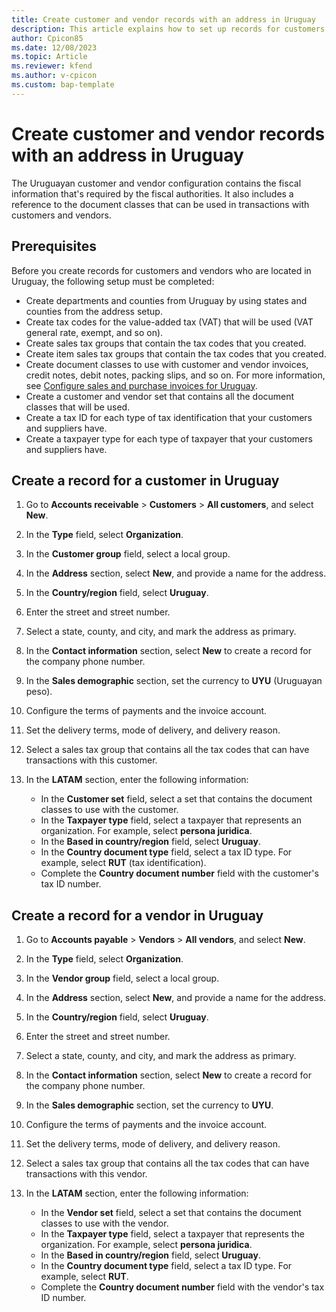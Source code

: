 ```yaml
---
title: Create customer and vendor records with an address in Uruguay
description: This article explains how to set up records for customers and vendors in Uruguay.
author: Cpicon85
ms.date: 12/08/2023
ms.topic: Article
ms.reviewer: kfend
ms.author: v-cpicon
ms.custom: bap-template
---
```


# Create customer and vendor records with an address in Uruguay

The Uruguayan customer and vendor configuration contains the fiscal information that's required by the fiscal authorities. It also includes a reference to the document classes that can be used in transactions with customers and vendors.

## Prerequisites

Before you create records for customers and vendors who are located in Uruguay, the following setup must be completed:

- Create departments and counties from Uruguay by using states and counties from the address setup.
- Create tax codes for the value-added tax (VAT) that will be used (VAT general rate, exempt, and so on).
- Create sales tax groups that contain the tax codes that you created.
- Create item sales tax groups that contain the tax codes that you created.
- Create document classes to use with customer and vendor invoices, credit notes, debit notes, packing slips, and so on. For more information, see [Configure sales and purchase invoices for Uruguay](ltm-configure-invoices-Uruguay.md).
- Create a customer and vendor set that contains all the document classes that will be used.
- Create a tax ID for each type of tax identification that your customers and suppliers have.
- Create a taxpayer type for each type of taxpayer that your customers and suppliers have.

## Create a record for a customer in Uruguay

1. Go to **Accounts receivable** \> **Customers** \> **All customers**, and select **New**.
2. In the **Type** field, select **Organization**.
3. In the **Customer group** field, select a local group.
4. In the **Address** section, select **New**, and provide a name for the address.
5. In the **Country/region** field, select **Uruguay**.
6. Enter the street and street number.
7. Select a state, county, and city, and mark the address as primary.
8. In the **Contact information** section, select **New** to create a record for the company phone number.
9. In the **Sales demographic** section, set the currency to **UYU** (Uruguayan peso).
10. Configure the terms of payments and the invoice account.
11. Set the delivery terms, mode of delivery, and delivery reason.
12. Select a sales tax group that contains all the tax codes that can have transactions with this customer.
13. In the **LATAM** section, enter the following information:

    - In the **Customer set** field, select a set that contains the document classes to use with the customer.
    - In the **Taxpayer type** field, select a taxpayer that represents an organization. For example, select **persona juridica**.
    - In the **Based in country/region** field, select **Uruguay**.
    - In the **Country document type** field, select a tax ID type. For example, select **RUT** (tax identification).
    - Complete the **Country document number** field with the customer's tax ID number.

## Create a record for a vendor in Uruguay

1. Go to **Accounts payable** \> **Vendors** \> **All vendors**, and select **New**.
2. In the **Type** field, select **Organization**.
3. In the **Vendor group** field, select a local group.
4. In the **Address** section, select **New**, and provide a name for the address.
5. In the **Country/region** field, select **Uruguay**.
6. Enter the street and street number.
7. Select a state, county, and city, and mark the address as primary.
8. In the **Contact information** section, select **New** to create a record for the company phone number.
9. In the **Sales demographic** section, set the currency to **UYU**.
10. Configure the terms of payments and the invoice account.
11. Set the delivery terms, mode of delivery, and delivery reason.
12. Select a sales tax group that contains all the tax codes that can have transactions with this vendor.
13. In the **LATAM** section, enter the following information:

    - In the **Vendor set** field, select a set that contains the document classes to use with the vendor.
    - In the **Taxpayer type** field, select a taxpayer that represents the organization. For example, select **persona juridica**.
    - In the **Based in country/region** field, select **Uruguay**.
    - In the **Country document type** field, select a tax ID type. For example, select **RUT**.
    - Complete the **Country document number** field with the vendor's tax ID number.
